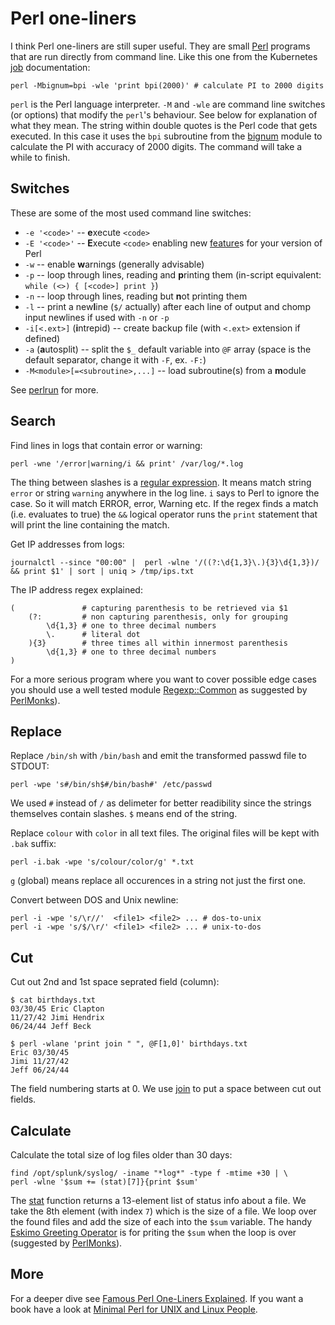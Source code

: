# Perl one-liners

I think Perl one-liners are still super useful. They are small [Perl](https://www.perl.org/) programs that are run directly from command line. Like this one from the Kubernetes [job](https://kubernetes.io/docs/concepts/workloads/controllers/jobs-run-to-completion/#running-an-example-job) documentation:

```
perl -Mbignum=bpi -wle 'print bpi(2000)' # calculate PI to 2000 digits
```

`perl` is the Perl language interpreter. `-M` and `-wle` are command line switches (or options) that modify the `perl`'s behaviour. See below for explanation of what they mean. The string within double quotes is the Perl code that gets executed. In this case it uses the `bpi` subroutine from the [bignum](https://perldoc.perl.org/bignum.html) module to calculate the PI with accuracy of 2000 digits. The command will take a while to finish.

## Switches

These are some of the most used command line switches:

* `-e '<code>'` -- **e**xecute `<code>`
* `-E '<code>'` -- **E**xecute `<code>` enabling new [feature](http://perldoc.perl.org/feature.html)s for your version of Perl
* `-w` -- enable **w**arnings (generally advisable)
* `-p` -- loop through lines, reading and **p**rinting them (in-script equivalent: `while (<>) { [<code>] print }`)
* `-n` -- loop through lines, reading but **n**ot printing them
* `-l` -- print a new**l**ine (`$/` actually) after each line of output and chomp input newlines if used with `-n` or `-p`
* `-i[<.ext>]` (**i**ntrepid) -- create backup file (with `<.ext>` extension if defined)
* `-a` (**a**utosplit) -- split the `$_` default variable into `@F` array (space is the default separator, change it with `-F`, ex. `-F:`)
* `-M<module>[=<subroutine>,...]` -- load subroutine(s) from a **m**odule

See [perlrun](http://perldoc.perl.org/perlrun.html) for more.

## Search

Find lines in logs that contain error or warning:

```
perl -wne '/error|warning/i && print' /var/log/*.log
```

The thing between slashes is a [regular expression](https://perldoc.perl.org/perlre.html). It means match string `error` or string `warning` anywhere in the log line. `i` says to Perl to ignore the case. So it will match ERROR, error, Warning etc. If the regex finds a match (i.e. evaluates to true) the `&&` logical operator runs the `print` statement that will print the line containing the match.

Get IP addresses from logs:

```
journalctl --since "00:00" |  perl -wlne '/((?:\d{1,3}\.){3}\d{1,3})/ && print $1' | sort | uniq > /tmp/ips.txt
```

The IP address regex explained:

```
(               # capturing parenthesis to be retrieved via $1
    (?:         # non capturing parenthesis, only for grouping
        \d{1,3} # one to three decimal numbers
        \.      # literal dot
    ){3}        # three times all within innermost parenthesis
        \d{1,3} # one to three decimal numbers
)               
```

For a more serious program where you want to cover possible edge cases you should use a well tested module [Regexp::Common](https://metacpan.org/pod/Regexp::Common) as suggested by [PerlMonks](https://perlmonks.org/?node_id=11127622)).

## Replace

Replace `/bin/sh` with `/bin/bash` and emit the transformed passwd file to STDOUT:

```
perl -wpe 's#/bin/sh$#/bin/bash#' /etc/passwd
```

We used `#` instead of `/` as delimeter for better readibility since the strings themselves contain slashes. `$` means end of the string.

Replace `colour` with `color` in all text files. The original files will be kept with `.bak` suffix:

```
perl -i.bak -wpe 's/colour/color/g' *.txt
```

`g` (global) means replace all occurences in a string not just the first one.

Convert between DOS and Unix newline:

```
perl -i -wpe 's/\r//'  <file1> <file2> ... # dos-to-unix
perl -i -wpe 's/$/\r/' <file1> <file2> ... # unix-to-dos
```

## Cut 

Cut out 2nd and 1st space seprated field (column):

```
$ cat birthdays.txt
03/30/45 Eric Clapton
11/27/42 Jimi Hendrix
06/24/44 Jeff Beck

$ perl -wlane 'print join " ", @F[1,0]' birthdays.txt
Eric 03/30/45
Jimi 11/27/42
Jeff 06/24/44
```

The field numbering starts at 0. We use [join](https://perldoc.perl.org/functions/join) to put a space between cut out fields.

## Calculate

Calculate the total size of log files older than 30 days:

```
find /opt/splunk/syslog/ -iname "*log*" -type f -mtime +30 | \
perl -wlne '$sum += (stat)[7]}{print $sum'
```

The [stat](https://perldoc.perl.org/functions/stat.html) function returns a 13-element list of status info about a file. We take the 8th element (with index `7`) which is the size of a file. We loop over the found files and add the size of each into the `$sum` variable. The handy [Eskimo Greeting Operator](http://www.catonmat.net/blog/secret-perl-operators/#eskimo) is for priting the `$sum` when the loop is over (suggested by [PerlMonks](http://www.perlmonks.org/?node_id=1172707)).

## More

For a deeper dive see [Famous Perl One-Liners Explained](http://www.catonmat.net/blog/perl-one-liners-explained-part-one/). If you want a book have a look at [Minimal Perl for UNIX and Linux People](http://www.amazon.com/Minimal-Perl-UNIX-Linux-People/dp/1932394508/ref=sr_1_1?ie=UTF8&qid=1358096838&sr=8-1&keywords=minimal+perl+for+unix).
